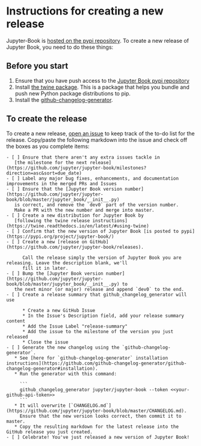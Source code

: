 # Instructions for creating a new release

Jupyter-Book is [hosted on the pypi repository](https://pypi.org/project/jupyter-book/).
To create a new release of Jupyter Book, you need to do these things:

## Before you start

1. Ensure that you have push access to the [Jupyter Book pypi repository](https://pypi.org/project/jupyter-book/)
2. Install [the twine package](https://twine.readthedocs.io/en/latest/). This is a package that helps you
   bundle and push new Python package distributions to pip.
3. Install the [github-changelog-generator](https://github.com/github-changelog-generator/github-changelog-generator#installation).

## To create the release

To create a new release, [open an issue](https://github.com/jupyter/jupyter-book/issues/new) to keep
track of the to-do list for the release. Copy/paste the following markdown into the issue
and check off the boxes as you complete items:


```
- [ ] Ensure that there aren't any extra issues tackle in
   [the milestone for the next release](https://github.com/jupyter/jupyter-book/milestones?direction=asc&sort=due_date)
- [ ] Label any major bug fixes, enhancements, and documentation improvements in the merged PRs and Issues
- [ ] Ensure that the [Jupyter Book version number](https://github.com/jupyter/jupyter-book/blob/master/jupyter_book/__init__.py)
   is correct, and remove the `dev0` part of the version number.
   Make a PR with the new number and merge into master.
- [ ] Create a new distribution for Jupyter Book by
   [following the twine release instructions](https://twine.readthedocs.io/en/latest/#using-twine)
- [ ] Confirm that the new version of Jupyter Book [is posted to pypi](https://pypi.org/project/jupyter-book/)
- [ ] Create a new [release on GitHub](https://github.com/jupyter/jupyter-book/releases).

      Call the release simply the version of Jupyter Book you are releasing. Leave the description blank, we'll
      fill it in later.
- [ ] Bump the [Jupyter Book version number](https://github.com/jupyter/jupyter-book/blob/master/jupyter_book/__init__.py) to
   the next minor (or major) release and append `dev0` to the end.
- [ ] Create a release summary that github_changelog_generator will use

      * Create a new GitHub Issue
      * In the Issue's Description field, add your release summary content
      * Add the Issue Label "release-summary"
      * Add the issue to the milestone of the version you just released
      * Close the issue
- [ ] Generate the new changelog using the `github-changelog-generator`.
   * See [here for `github-changelog-generator` installation instructions](https://github.com/github-changelog-generator/github-changelog-generator#installation).
   * Run the generator with this command:

     ```
     github_changelog_generator jupyter/jupyter-book --token <<your-github-api-token>>
     ```
   * It will overwrite [`CHANGELOG.md`](https://github.com/jupyter/jupyter-book/blob/master/CHANGELOG.md).
     Ensure that the new version looks correct, then commit it to master.
   * Copy the resulting markdown for the latest release into the GitHub release you just created.
- [ ] Celebrate! You've just released a new version of Jupyter Book!
```